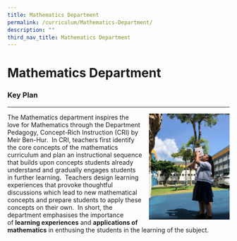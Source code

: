 ```yaml
---
title: Mathematics Department
permalink: /curriculum/Mathematics-Department/
description: ""
third_nav_title: Mathematics Department
---
```

Mathematics Department
======================
### Key Plan
--------


<img src="/images/math.png" style="width:183px;height:240px;margin-left:15px;" align = "right">



The Mathematics department inspires the love for Mathematics through the Department Pedagogy, Concept-Rich Instruction (CRI) by Meir Ben-Hur.  In CRI, teachers first identify the core concepts of the mathematics curriculum and plan an instructional sequence that builds upon concepts students already understand and gradually engages students in further learning.  Teachers design learning experiences that provoke thoughtful discussions which lead to new mathematical concepts and prepare students to apply these concepts on their own.  In short, the department emphasises the importance of **learning experiences** and **applications of mathematics** in enthusing the students in the learning of the subject.